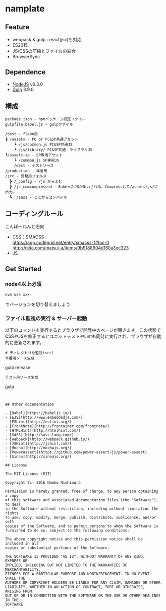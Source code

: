 # namplate

## Feature
- webpack & gulp : react(jsx)も対応
- ES2015
- JS/CSSの圧縮とファイルの結合
- BrowserSync

## Dependence
* [NodeJS](https://nodejs.org/) v6.3.0
* [Gulp](http://gulpjs.com/) 3.9.0

## 構成

```
package.json - npmパッケージ設定ファイル
gulpfile.babel.js - gulpファイル

/dest - flabo用
┣ /assets - PC or PC&SP共通アセット
	┗ /js/common.js PC&SP共通JS
	┗ /js/library/ PC&SP共通　ライブラリJS
┗/assets-sp - SP専用アセット
	┗ /common.js SP専用JS
	/dest - テストソース
/production - 本番用
/src - 開発用フォルダ
  ┣ /_config - /js からよむ
  ┣ /js_comcompressed - BabeったJSが出力される。Compressして/assets/js/に出力。
  ┗  /sass - ここからコンパイル

```

## コーディングルール

こんぽ〜ねんと志向
- CSS：SMACSS  
https://app.codegrid.net/entry/smacss-1#toc-0  
http://qiita.com/matsui-a/items/9b9188904d160a3ec223
 - JS

## Get Started

### node4以上必須
```
nvm use xxx
```
でバージョンを切り替えましょう

### ファイル監視の実行 & サーバー起動

以下のコマンドを実行するとブラウザで開発中のページが開きます。この状態でCSSやJSを修正するとユニットテストやLintも同時に実行され、ブラウザが自動的に更新されます。

```
# ディレクトリを監視(src) 
本番用ソース生成
```
gulp release
```
テスト用ソース生成
```
gulp
```


## Other documentation

- [Babel](https://babeljs.io/)
- [EJS](http://www.embeddedjs.com/)
- [ESLint](http://eslint.org/)
- [FrontNote](http://frontainer.com/frontnote/)
- [HTMLHint](http://htmlhint.com/)
- [SASS](http://sass-lang.com/)
- [webpack](http://webpack.github.io/)
- [JSHint](http://jshint.com/)
- [Mocha](http://mochajs.org/)
- [PowerAssert](https://github.com/power-assert-js/power-assert)
- [Sinon](http://sinonjs.org/)

## License

The MIT License (MIT)

Copyright (c) 2016 Naoko Nishimura

Permission is hereby granted, free of charge, to any person obtaining a copy
of this software and associated documentation files (the "Software"), to deal
in the Software without restriction, including without limitation the rights
to use, copy, modify, merge, publish, distribute, sublicense, and/or sell
copies of the Software, and to permit persons to whom the Software is
furnished to do so, subject to the following conditions:

The above copyright notice and this permission notice shall be included in all
copies or substantial portions of the Software.

THE SOFTWARE IS PROVIDED "AS IS", WITHOUT WARRANTY OF ANY KIND, EXPRESS OR
IMPLIED, INCLUDING BUT NOT LIMITED TO THE WARRANTIES OF MERCHANTABILITY,
FITNESS FOR A PARTICULAR PURPOSE AND NONINFRINGEMENT. IN NO EVENT SHALL THE
AUTHORS OR COPYRIGHT HOLDERS BE LIABLE FOR ANY CLAIM, DAMAGES OR OTHER
LIABILITY, WHETHER IN AN ACTION OF CONTRACT, TORT OR OTHERWISE, ARISING FROM,
OUT OF OR IN CONNECTION WITH THE SOFTWARE OR THE USE OR OTHER DEALINGS IN THE
SOFTWARE.
